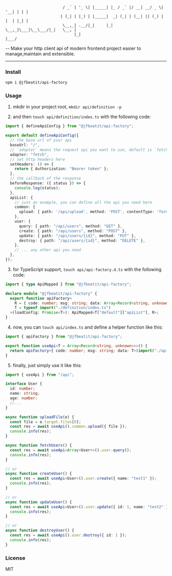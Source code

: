 ```
                         / _` | '_ \| |_____| |_ / _` |/ __| __/ _ \| '__| | | |
                        | (_| | |_) | |_____|  _| (_| | (__| || (_) | |  | |_| |
                         \__,_| .__/|_|     |_|  \__,_|\___|\__\___/|_|   \__, |
                              |_|                                         |___/
```

-- Make your http client api of modern frontend project easier to manage,maintain and extensible.

---

### Install

```bash
npm i @jfbeatit/api-factory
```

### Usage

1. mkdir in your project root, `mkdir api/definition -p`

2. and then `touch api/definition/index.ts` with the following code:

```ts
import { defineApiConfig } from "@jfbeatit/api-factory";

export default defineApiConfig({
  // the base url of your api
  baseUrl: "/",
  // `adapter` means the request api you want to use, default is `fetch`
  adapter: "fetch",
  // set http headers here
  setHeaders: () => {
    return { Authorization: "Bearer token" };
  },
  // the callback of the response
  beforeResponse: ({ status }) => {
    console.log(status);
  },
  apiList: {
    // just an example, you can define all the api you need here
    common: {
      upload: { path: '/api/upload', method: 'POST', contentType: 'form' // default is `json` },
    },
    user: {
      query: { path: "/api/users", method: "GET" },
      create: { path: "/api/users", method: "POST" },
      update: { path: "/api/users/{id}", method: "PUT" },
      destroy: { path: "/api/users/{id}", method: "DELETE" },
    },
    // ... any other api you need
  },
});
```

3. for TypeScript support, `touch api/api-factory.d.ts` with the following code:

```ts
import { type ApiMapped } from "@jfbeatit/api-factory";

declare module "@jfbeatit/api-factory" {
  export function apiFactory<
    R = { code: number; msg: string; data: Array<Record<string, unknown>> },
    T = typeof import("./definition/index.ts")
  >(loadConfig: Promise<T>): ApiMapped<T["default"]["apiList"], R>;
}
```

4. now, you can `touch api/index.ts` and define a helper function like this:

```ts
import { apiFactory } from "@jfbeatit/api-factory";

export function useApi<T = Array<Record<string, unknown>>>() {
  return apiFactory<{ code: number; msg: string; data: T>(import("./api/definition/index.ts"));
}
```
5. finally, just simply use it like this:

```ts
import { useApi } from "/api";

interface User {
  id: number;
  name: string;
  age: number;
  //...
}

async function uploadFile(e) {
  const file = e.target.files[0];
  const res = await useApi().common.upload({ file });
  console.info(res);
}

async function fetchUsers() {
  const res = await useApi<Array<User>>().user.query();
  console.info(res);
}

// or
async function createUser() {
  const res = await useApi<User>().user.create({ name: "test1" });
  console.info(res);
}

// or
async function updateUser() {
  const res = await useApi<User>().user.update({ id: 1, name: "test2" });
  console.info(res);
}

// or
async function destroyUser() {
  const res = await useApi().user.destroy({ id: 1 });
  console.info(res);
}
```

### License

MIT

